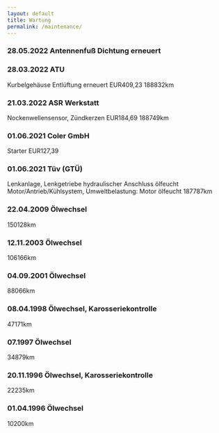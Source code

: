 ```yaml
---
layout: default
title: Wartung
permalink: /maintenance/
---
```


### 28.05.2022 Antennenfuß Dichtung erneuert

### 28.03.2022 ATU
Kurbelgehäuse Entlüftung erneuert EUR409,23
188832km

### 21.03.2022 ASR Werkstatt
Nockenwellensensor, Zündkerzen EUR184,69
188749km

### 01.06.2021 Coler GmbH
Starter EUR127,39

### 01.06.2021 Tüv (GTÜ)
Lenkanlage, Lenkgetriebe hydraulischer Anschluss ölfeucht
Motor/Antrieb/Kühlsystem, Umweltbelastung: Motor ölfeucht
187787km

### 22.04.2009 Ölwechsel
150128km

### 12.11.2003 Ölwechsel
106166km

### 04.09.2001 Ölwechsel
88066km

### 08.04.1998 Ölwechsel, Karosseriekontrolle
47171km

### 07.1997 Ölwechsel
34879km

### 20.11.1996 Ölwechsel, Karosseriekontrolle
22235km

### 01.04.1996 Ölwechsel
10200km
